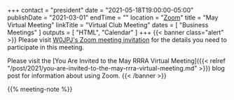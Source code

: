 +++
contact = "president"
date = "2021-05-18T19:00:00-05:00"
publishDate = "2021-03-01"
endTime = ""
location = "[Zoom](https://lists.rrra.org/pipermail/announce/2021-May/000569.html)"
title = "May Virtual Meeting"
linkTitle = "Virtual Club Meeting"
dates = [ "Business Meetings" ]
outputs = [ "HTML", "Calendar" ]
+++
{{< banner class="alert" >}}
Please visit
[W0JPJ's Zoom meeting invitation](https://lists.rrra.org/pipermail/announce/2021-May/000569.html)
for the details you need to participate in this meeting.

Please visit the 
[You Are Invited to the May RRRA Virtual Meeting]({{< relref "/post/2021/you-are-invited-to-the-may-rrra-virtual-meeting.md" >}})
blog post for information about using Zoom.
{{< /banner >}}

{{% meeting-note %}}
